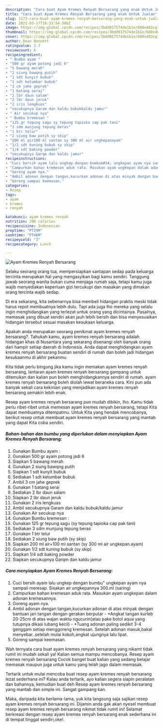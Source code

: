 ```yaml
---
description: "Cara buat Ayam Kremes Renyah Bersarang yang enak Untuk Jualan"
title: "Cara buat Ayam Kremes Renyah Bersarang yang enak Untuk Jualan"
slug: 1173-cara-buat-ayam-kremes-renyah-bersarang-yang-enak-untuk-jualan
date: 2021-03-17T16:33:54.506Z
image: https://img-global.cpcdn.com/recipes/3bdd017574de1b1e/680x482cq70/ayam-kremes-renyah-bersarang-foto-resep-utama.jpg
thumbnail: https://img-global.cpcdn.com/recipes/3bdd017574de1b1e/680x482cq70/ayam-kremes-renyah-bersarang-foto-resep-utama.jpg
cover: https://img-global.cpcdn.com/recipes/3bdd017574de1b1e/680x482cq70/ayam-kremes-renyah-bersarang-foto-resep-utama.jpg
author: Dean Bennett
ratingvalue: 3.7
reviewcount: 6
recipeingredient:
- " Bumbu ayam "
- "500 gr ayam potong jadi 6"
- "5 bawang merah"
- "2 siung bawqng putih"
- "1 sdt kunyit bubuk"
- "1 sdt ketumbar bubuk"
- "3 cm jahe geprek"
- "1 batang serai"
- "2 lbr daun salam"
- "2 lbr daun jeruk"
- "2 iris lengkuas"
- "secukupnya Garam dan kaldu bubukkaldu jamur"
- " Air secukup nya"
- " Bumbu kremesan "
- "125 gr tepung sagu sy tepung tapioka cap pak tani"
- "3 sdm munjung tepung beras"
- "1 btr telur"
- "2 siung baw putih sy skip"
- "200 ml air100 ml santan sy 300 ml air ungkepanayam"
- "1/2 sdt kuning bubuk sy skip"
- "1/4 sdt baking powder"
- "secukupnya Garqm dan kaldu jamur"
recipeinstructions:
- "Cuci bersih ayam lalu ungkep dengan bumbu&#34; ungkepan ayam nya sampaii meresap. Sisakan air ungkepannya 300.ml (saring)"
- "Campurkan bahan kremesan aduk rata. Masukan ayam ungkepan dalam adonan kremesannya."
- "Goreng ayam nya."
- "Ambil adonan dengan tangan,kucurkan adonan di atas minyak dengan bantuan jari tangan dengan gerakan berputar *Angkat tangan kurleb 20-25cm di atas wajan waktu ngucurin(atau pake botol aqua yang tutupnya dikasi lubang kecil) *Tuang adonan paling sedikit 3-4 genggam setiap menggoreng kremesan. Setelah adonan masuk,bakal menyebar..setelah mulai kokoh,angkat ujungnya lalu lipat."
- "Goreng sampai keemasan."
categories:
- Resep
tags:
- ayam
- kremes
- renyah

katakunci: ayam kremes renyah 
nutrition: 200 calories
recipecuisine: Indonesian
preptime: "PT29M"
cooktime: "PT46M"
recipeyield: "3"
recipecategory: Lunch

---
```



![Ayam Kremes Renyah Bersarang](https://img-global.cpcdn.com/recipes/3bdd017574de1b1e/680x482cq70/ayam-kremes-renyah-bersarang-foto-resep-utama.jpg)

Selaku seorang orang tua, mempersiapkan santapan sedap pada keluarga tercinta merupakan hal yang mengasyikan bagi kamu sendiri. Tanggung jawab seorang  wanita bukan cuma menjaga rumah saja, tetapi kamu juga wajib menyediakan keperluan gizi tercukupi dan masakan yang dimakan orang tercinta wajib sedap.

Di era  sekarang, kita sebenarnya bisa membeli hidangan praktis meski tidak harus repot membuatnya lebih dulu. Tapi ada juga lho mereka yang selalu ingin menghidangkan yang terlezat untuk orang yang dicintainya. Pasalnya, memasak yang dibuat sendiri akan jauh lebih bersih dan bisa menyesuaikan hidangan tersebut sesuai masakan kesukaan keluarga. 



Apakah anda merupakan seorang penikmat ayam kremes renyah bersarang?. Tahukah kamu, ayam kremes renyah bersarang adalah hidangan khas di Nusantara yang sekarang disenangi oleh banyak orang dari hampir setiap daerah di Indonesia. Anda dapat menghidangkan ayam kremes renyah bersarang buatan sendiri di rumah dan boleh jadi hidangan kesukaanmu di akhir pekanmu.

Kita tidak perlu bingung jika kamu ingin memakan ayam kremes renyah bersarang, lantaran ayam kremes renyah bersarang gampang untuk ditemukan dan kalian pun boleh menghidangkannya sendiri di rumah. ayam kremes renyah bersarang boleh diolah lewat beraneka cara. Kini pun ada banyak sekali cara kekinian yang menjadikan ayam kremes renyah bersarang semakin lebih enak.

Resep ayam kremes renyah bersarang pun mudah dibikin, lho. Kamu tidak perlu ribet-ribet untuk memesan ayam kremes renyah bersarang, tetapi Kita dapat membuatnya ditempatmu. Untuk Kita yang hendak mencobanya, berikut resep untuk membuat ayam kremes renyah bersarang yang mantab yang dapat Kita coba sendiri.

<!--inarticleads1-->

##### Bahan-bahan dan bumbu yang diperlukan dalam menyiapkan Ayam Kremes Renyah Bersarang:

1. Gunakan  Bumbu ayam :
1. Gunakan 500 gr ayam potong jadi 6
1. Siapkan 5 bawang merah
1. Gunakan 2 siung bawqng putih
1. Siapkan 1 sdt kunyit bubuk
1. Sediakan 1 sdt ketumbar bubuk
1. Ambil 3 cm jahe geprek
1. Gunakan 1 batang serai
1. Sediakan 2 lbr daun salam
1. Siapkan 2 lbr daun jeruk
1. Gunakan 2 iris lengkuas
1. Ambil secukupnya Garam dan kaldu bubuk/kaldu jamur
1. Gunakan  Air secukup nya
1. Gunakan  Bumbu kremesan :
1. Gunakan 125 gr tepung sagu (sy tepung tapioka cap pak tani)
1. Sediakan 3 sdm munjung tepung beras
1. Gunakan 1 btr telur
1. Sediakan 2 siung baw putih (sy skip)
1. Siapkan 200 ml air+100 ml santan (sy 300 ml air ungkepan.ayam)
1. Gunakan 1/2 sdt kuning bubuk (sy skip)
1. Siapkan 1/4 sdt baking powder
1. Siapkan secukupnya Garqm dan kaldu jamur




<!--inarticleads2-->

##### Cara menyiapkan Ayam Kremes Renyah Bersarang:

1. Cuci bersih ayam lalu ungkep dengan bumbu&#34; ungkepan ayam nya sampaii meresap. Sisakan air ungkepannya 300.ml (saring)
1. Campurkan bahan kremesan aduk rata. Masukan ayam ungkepan dalam adonan kremesannya.
1. Goreng ayam nya.
1. Ambil adonan dengan tangan,kucurkan adonan di atas minyak dengan bantuan jari tangan dengan gerakan berputar - *Angkat tangan kurleb 20-25cm di atas wajan waktu ngucurin(atau pake botol aqua yang tutupnya dikasi lubang kecil) - *Tuang adonan paling sedikit 3-4 genggam setiap menggoreng kremesan. Setelah adonan masuk,bakal menyebar..setelah mulai kokoh,angkat ujungnya lalu lipat.
1. Goreng sampai keemasan.




Wah ternyata cara buat ayam kremes renyah bersarang yang nikamt tidak rumit ini mudah sekali ya! Kalian semua mampu mencobanya. Resep ayam kremes renyah bersarang Cocok banget buat kalian yang sedang belajar memasak maupun juga untuk kamu yang telah jago dalam memasak.

Tertarik untuk mulai mencoba buat resep ayam kremes renyah bersarang lezat sederhana ini? Kalau anda tertarik, ayo kalian segera siapin peralatan dan bahannya, kemudian buat deh Resep ayam kremes renyah bersarang yang mantab dan simple ini. Sangat gampang kan. 

Maka, daripada kita berlama-lama, yuk kita langsung saja sajikan resep ayam kremes renyah bersarang ini. Dijamin anda gak akan nyesel membuat resep ayam kremes renyah bersarang nikmat tidak rumit ini! Selamat berkreasi dengan resep ayam kremes renyah bersarang enak sederhana ini di tempat tinggal sendiri,oke!.

